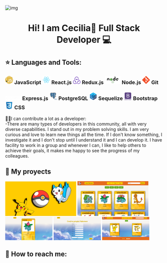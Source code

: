 <img src ='https://media.giphy.com/media/EWqZuU1dEvc3PfWGy6/giphy.gif' alt='img'>
<h1 align="center">Hi! I am Cecilia👋 Full Stack Developer 💻</h1>

## :star: Languages and Tools:

<h3><img width="5%" src = './iconos/js.png'> JavaScript 
<img width="5%" src = './iconos/react.png'> React.js 
<img width="5%" src = './iconos/redux.png'> Redux.js
<img width="10%" src = './iconos/node.png'> Node.js
<img width="5%" src = './iconos/git.png'> Git
</h3>
<h3>
<img width="10%" src = './iconos/express.png'> Express.js
<img width="5%" src = './iconos/postgresSql.png'> PostgreSQL
<img width="5%" src = './iconos/sequelize.png'> Sequelize
<img width="5%" src = './iconos/bootstrap.png'> Bootstrap
<img width="5%" src = './iconos/css.png'> CSS
</h3>

<p>🙋🏻I can contribute a lot as a developer:<br>
-There are many types of developers in this community, all with very diverse capabilities. I stand out in my problem solving skills. I am very curious and love to learn new things all the time. If I don't know something, I investigate it and I don't stop until I understand it and I can develop it. I have facility to work in a group and whenever I can, I like to help others to achieve their goals, it makes me happy to see the progress of my colleagues.</p>

## :pushpin: My proyects

<p>
<img width="45%" src = './img/Screenshot_1.jpg' alt='img1'>
<img width="45%" src = './img/Screenshot_2.jpg' alt='img2'>
<br>
<img width="30%" src = './img/Screenshot_3.jpg' alt='img3'>
<img width="30%" src = './img/Screenshot_4.jpg' alt='img4'>
<img width="30%" src = './img/Screenshot_5.jpg' alt='img5'>
</p>

## :paperclip: How to reach me: